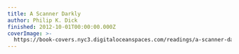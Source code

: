 ```yaml
---
title: A Scanner Darkly
author: Philip K. Dick
finished: 2012-10-01T00:00:00.000Z
coverImage: >-
  https://book-covers.nyc3.digitaloceanspaces.com/readings/a-scanner-darkly-01.jpg
---
```


